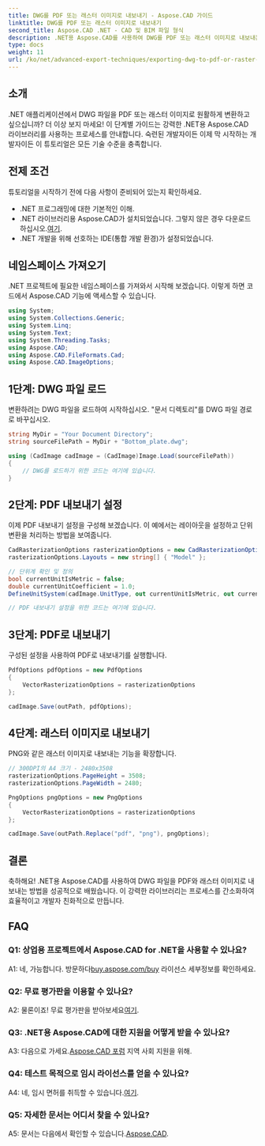```yaml
---
title: DWG를 PDF 또는 래스터 이미지로 내보내기 - Aspose.CAD 가이드
linktitle: DWG를 PDF 또는 래스터 이미지로 내보내기
second_title: Aspose.CAD .NET - CAD 및 BIM 파일 형식
description: .NET용 Aspose.CAD를 사용하여 DWG를 PDF 또는 래스터 이미지로 내보내는 방법에 대한 포괄적인 가이드를 살펴보세요. 이 강력한 라이브러리를 사용하여 단계와 전제 조건을 알아보고 실습해 보세요.
type: docs
weight: 11
url: /ko/net/advanced-export-techniques/exporting-dwg-to-pdf-or-raster-images/
---
```

## 소개

.NET 애플리케이션에서 DWG 파일을 PDF 또는 래스터 이미지로 원활하게 변환하고 싶으십니까? 더 이상 보지 마세요! 이 단계별 가이드는 강력한 .NET용 Aspose.CAD 라이브러리를 사용하는 프로세스를 안내합니다. 숙련된 개발자이든 이제 막 시작하는 개발자이든 이 튜토리얼은 모든 기술 수준을 충족합니다.

## 전제 조건

튜토리얼을 시작하기 전에 다음 사항이 준비되어 있는지 확인하세요.

- .NET 프로그래밍에 대한 기본적인 이해.
-  .NET 라이브러리용 Aspose.CAD가 설치되었습니다. 그렇지 않은 경우 다운로드하십시오.[여기](https://releases.aspose.com/cad/net/).
- .NET 개발을 위해 선호하는 IDE(통합 개발 환경)가 설정되었습니다.

## 네임스페이스 가져오기

.NET 프로젝트에 필요한 네임스페이스를 가져와서 시작해 보겠습니다. 이렇게 하면 코드에서 Aspose.CAD 기능에 액세스할 수 있습니다.

```csharp
using System;
using System.Collections.Generic;
using System.Linq;
using System.Text;
using System.Threading.Tasks;
using Aspose.CAD;
using Aspose.CAD.FileFormats.Cad;
using Aspose.CAD.ImageOptions;
```

## 1단계: DWG 파일 로드

변환하려는 DWG 파일을 로드하여 시작하십시오. "문서 디렉토리"를 DWG 파일 경로로 바꾸십시오.

```csharp
string MyDir = "Your Document Directory";
string sourceFilePath = MyDir + "Bottom_plate.dwg";

using (CadImage cadImage = (CadImage)Image.Load(sourceFilePath))
{
    // DWG를 로드하기 위한 코드는 여기에 있습니다.
}
```

## 2단계: PDF 내보내기 설정

이제 PDF 내보내기 설정을 구성해 보겠습니다. 이 예에서는 레이아웃을 설정하고 단위 변환을 처리하는 방법을 보여줍니다.

```csharp
CadRasterizationOptions rasterizationOptions = new CadRasterizationOptions();
rasterizationOptions.Layouts = new string[] { "Model" };

// 단위계 확인 및 정의
bool currentUnitIsMetric = false;
double currentUnitCoefficient = 1.0;
DefineUnitSystem(cadImage.UnitType, out currentUnitIsMetric, out currentUnitCoefficient);

// PDF 내보내기 설정을 위한 코드는 여기에 있습니다.
```

## 3단계: PDF로 내보내기

구성된 설정을 사용하여 PDF로 내보내기를 실행합니다.

```csharp
PdfOptions pdfOptions = new PdfOptions
{
    VectorRasterizationOptions = rasterizationOptions
};

cadImage.Save(outPath, pdfOptions);
```

## 4단계: 래스터 이미지로 내보내기

PNG와 같은 래스터 이미지로 내보내는 기능을 확장합니다.

```csharp
// 300DPI의 A4 크기 - 2480x3508
rasterizationOptions.PageHeight = 3508;
rasterizationOptions.PageWidth = 2480;

PngOptions pngOptions = new PngOptions
{
    VectorRasterizationOptions = rasterizationOptions
};

cadImage.Save(outPath.Replace("pdf", "png"), pngOptions);
```

## 결론

축하해요! .NET용 Aspose.CAD를 사용하여 DWG 파일을 PDF와 래스터 이미지로 내보내는 방법을 성공적으로 배웠습니다. 이 강력한 라이브러리는 프로세스를 간소화하여 효율적이고 개발자 친화적으로 만듭니다.

## FAQ

### Q1: 상업용 프로젝트에서 Aspose.CAD for .NET을 사용할 수 있나요?

 A1: 네, 가능합니다. 방문하다[buy.aspose.com/buy](https://purchase.aspose.com/buy) 라이선스 세부정보를 확인하세요.

### Q2: 무료 평가판을 이용할 수 있나요?

 A2: 물론이죠! 무료 평가판을 받아보세요[여기](https://releases.aspose.com/).

### Q3: .NET용 Aspose.CAD에 대한 지원을 어떻게 받을 수 있나요?

 A3: 다음으로 가세요.[Aspose.CAD 포럼](https://forum.aspose.com/c/cad/19) 지역 사회 지원을 위해.

### Q4: 테스트 목적으로 임시 라이선스를 얻을 수 있나요?

 A4: 네, 임시 면허를 취득할 수 있습니다.[여기](https://purchase.aspose.com/temporary-license/).

### Q5: 자세한 문서는 어디서 찾을 수 있나요?

 A5: 문서는 다음에서 확인할 수 있습니다.[Aspose.CAD](https://reference.aspose.com/cad/net/).